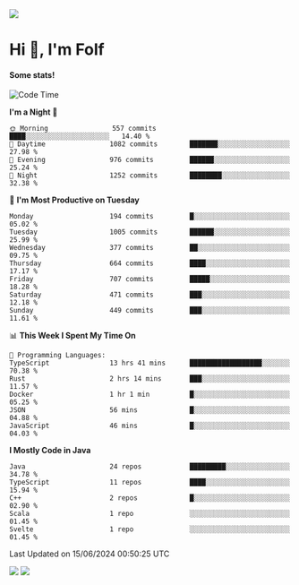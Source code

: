 <img src="https://komarev.com/ghpvc/?username=itsfolf"/>
<h1>Hi 👋, I'm Folf</h1>


#### Some stats!
<!--START_SECTION:waka-->
![Code Time](http://img.shields.io/badge/Code%20Time-2%2C241%20hrs%2038%20mins-blue)

**I'm a Night 🦉** 

```text
🌞 Morning                557 commits         ████░░░░░░░░░░░░░░░░░░░░░   14.40 % 
🌆 Daytime                1082 commits        ███████░░░░░░░░░░░░░░░░░░   27.98 % 
🌃 Evening                976 commits         ██████░░░░░░░░░░░░░░░░░░░   25.24 % 
🌙 Night                  1252 commits        ████████░░░░░░░░░░░░░░░░░   32.38 % 
```
📅 **I'm Most Productive on Tuesday** 

```text
Monday                   194 commits         █░░░░░░░░░░░░░░░░░░░░░░░░   05.02 % 
Tuesday                  1005 commits        ██████░░░░░░░░░░░░░░░░░░░   25.99 % 
Wednesday                377 commits         ██░░░░░░░░░░░░░░░░░░░░░░░   09.75 % 
Thursday                 664 commits         ████░░░░░░░░░░░░░░░░░░░░░   17.17 % 
Friday                   707 commits         █████░░░░░░░░░░░░░░░░░░░░   18.28 % 
Saturday                 471 commits         ███░░░░░░░░░░░░░░░░░░░░░░   12.18 % 
Sunday                   449 commits         ███░░░░░░░░░░░░░░░░░░░░░░   11.61 % 
```


📊 **This Week I Spent My Time On** 

```text
💬 Programming Languages: 
TypeScript               13 hrs 41 mins      ██████████████████░░░░░░░   70.38 % 
Rust                     2 hrs 14 mins       ███░░░░░░░░░░░░░░░░░░░░░░   11.57 % 
Docker                   1 hr 1 min          █░░░░░░░░░░░░░░░░░░░░░░░░   05.25 % 
JSON                     56 mins             █░░░░░░░░░░░░░░░░░░░░░░░░   04.88 % 
JavaScript               46 mins             █░░░░░░░░░░░░░░░░░░░░░░░░   04.03 % 
```

**I Mostly Code in Java** 

```text
Java                     24 repos            █████████░░░░░░░░░░░░░░░░   34.78 % 
TypeScript               11 repos            ████░░░░░░░░░░░░░░░░░░░░░   15.94 % 
C++                      2 repos             █░░░░░░░░░░░░░░░░░░░░░░░░   02.90 % 
Scala                    1 repo              ░░░░░░░░░░░░░░░░░░░░░░░░░   01.45 % 
Svelte                   1 repo              ░░░░░░░░░░░░░░░░░░░░░░░░░   01.45 % 
```




 Last Updated on 15/06/2024 00:50:25 UTC
<!--END_SECTION:waka-->
<a src="https://discord.com/users/1090088995976925305"><img src="https://lanyard-profile-readme.vercel.app/api/1090088995976925305"/></a></td> 
<img src="https://hit.yhype.me/github/profile?user_id=9268058"/>
